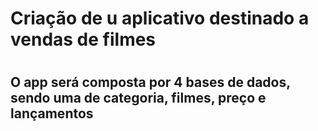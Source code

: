 <h1> Criação de u  aplicativo destinado a vendas de filmes <h1/>
<h2> O app será composta por 4 bases de dados, sendo uma de categoria, filmes, preço e lançamentos

